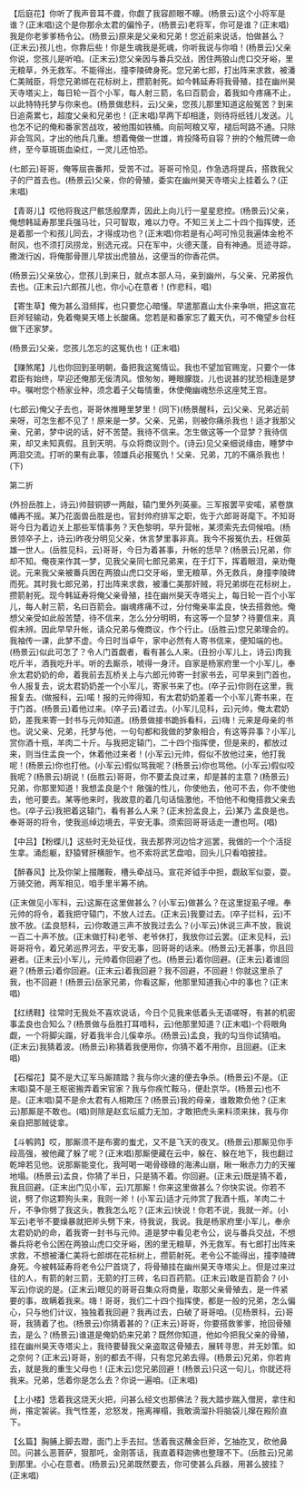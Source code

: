 <!-- { "loadSidebar": true } -->
【后庭花】你听了我声音耳不聋，你觑了我容颜眼不矇。(杨景云)这个小将军是谁？(正末唱)这个是你那佘太君的偏怜子，(杨景云)老将军，你可是谁？(正末唱)我是你老爹爹杨令公。(杨景云)原来是父亲和兄弟！您近前来说话，怕做甚么？(正末云)孩儿也，你靠后些！你是生魂我是死魂，你听我说与你咱！(杨景云)父亲你说，您孩儿是听咱。(正末云)您父亲因与番兵交战，困住两狼山虎口交牙峪，里无粮草，外无救军。不能得出，撞李陵碑身死。您兄弟七郎，打出阵来求救，被潘仁美贼臣，将您兄弟绑在花标树上，攒箭射死。如今韩延寿将我骨殖，挂在幽州昊天寺塔尖上，每日轮一百个小军，每人射三箭，名曰百箭会，着我如今疼痛不止，以此特特托梦与你来也。(杨景做悲科，云)父亲，您孩儿那里知道这般冤苦？到来日追斋累七，超度父亲和兄弟也！(正末唱)早两下却相逢，则待将纸钱儿发送。儿也怎不记的俺和番家苦战攻，被他围如铁桶。向前呵粮又窄，褪后呵路不通。只除非会驾风，才出的他兵几重。想着俺做一世雄，肯投降苟自容？拚的个触荒碑一命终，至今草斑斑血染红，一灵儿还怕恐。

(七郎云)哥哥，俺等屈丧番邦，受苦不过。哥哥可怜见，作急选将提兵，搭救我父子的尸首去也。(杨景云)父亲，你的骨殖，委实在幽州昊天寺塔尖上挂着么？(正末唱)

【青哥儿】哎他将我这尸骸恁般摩弄，因此上向儿行一星星悲控。(杨景云)父亲，俺想韩延寿那里兵强马壮，只可智取，难以力夺。不知三关上二十四个指挥使，还是着那一个和孩儿同去，才得成功也？(正末唱)你若是有心呵可怜见我遍体金枪不耐风，也不须打凤捞龙，别选元戎。只在军中，火德天蓬，自有神通。觅迹寻踪，撒泼行凶，将俺那骨匣儿早拔出虎狼丛，这便当的你香花供。

(杨景云)父亲放心，您孩儿到来日，就点本部人马，亲到幽州，与父亲、兄弟报仇去也。(正末云)六郎孩儿也，你小心在意者！(作悲科，唱)

【寄生草】俺为甚么泪频挥，也只要您心暗懂。早遣那嘉山太仆来争哄，把这宣花巨斧轻输动，免着俺昊天塔上长酸痛。您若是和番家忘了戴天仇，可不俺望乡台枉做下还家梦。

(杨景云)父亲，您孩儿怎忘的这冤仇也！(正末唱)

【赚煞尾】儿也你回到圣明朝，备把我这冤情讼。我也不望加官赐宠，只要个一体君臣有始终，早迎还俺那无佞清风。恨匆匆，睡眼朦胧，儿也说甚的犹恐相逢是梦中。嘱咐您个杨家业种，须念着子父每情重，休使俺幽魂愁杀这座梵王宫。

(七郎云)俺父子去也，哥哥休推睡里梦里！(同下)(杨景醒科，云)父亲、兄弟近前来呀，可怎生都不见了！原来是一梦。父亲、兄弟，则被你痛杀我也！适才我那父亲、兄弟，梦中说的话，好不苦楚。我待不信来。怎生做这等一个显梦？我待信来，却又未知真假。且到天明，与众将商议则个。(诗云)见父亲细说缘由，睡梦中两泪交流。打听的果有此事，领雄兵必报冤仇！父亲、兄弟，兀的不痛杀我也！(下)


第二折

(外扮岳胜上，诗云)帅鼓铜锣一两敲，辕门里外列英豪。三军报罢平安喏，紧卷旗幡再不摇。某乃花面兽岳胜是也，官封帅府排军之职，佐于六郎哥哥麾下。不知哥哥今日为着边关上那些军情事务？天色黎明，早升营帐，某须索先去伺候咱。(杨景领卒子上，诗云)昨夜分明见父亲，休言梦里事非真。我今不报冤仇去，枉做英雄一世人。(岳胜见科，云)哥哥，今日为着甚事，升帐的恁早？(杨景云)兄弟，你却不知。俺夜来作其一梦，见我父亲同七郎兄弟来，在于灯下，挥着眼泪，亲劝俺说。元来我父亲被番兵困在两狼山虎口交牙峪，里无粮草，外无救兵，身撞李陵碑而死。其时我七郎兄弟，打出阵来求救，被潘仁美那奸贼，将兄弟绑在花标树上，攒箭射死。现今韩延寿将俺父亲骨殖，挂在幽州昊天寺塔尖上，每日轮一百个小军儿，每人射三箭，名曰百箭会。幽魂疼痛不过，分付俺亲率孟良，快去搭救他。俺想父亲受如此般苦楚，待不信来，怎么分分明明，有这等一个显梦？待要信来，真假未辨。因此早早升帐，请众兄弟与俺商议，作个行止。(岳胜云)您兄弟理会的。我袖传一课，此梦不虚。今日时当卓午，家中必然有人寄书信来，便知端的也。(杨景云)似此可怎了？令人门首觑者，看有甚么人来。(丑扮小军儿上，诗云)肉我吃斤半，酒我吃升半。听的去厮杀，唬得一身汗。自家是杨家府里一个小军儿，奉佘太君奶奶的命，着我前去瓦桥关上与六郎元帅寄一封家书去，可早来到门首也，令人报复去，说太君奶奶差一个小军儿，寄家书来了也。(卒子云)你则在这里，我报复去。(做报科，云)喏！报的元帅得知，有太君奶奶差着一个小军儿寄书来，在于门首。(杨景云)着他过来。(卒子云)着过去。(小军儿见科，云)元帅，俺太君奶奶，差我来寄一封书与元帅知道。(杨景做接书跪拆看科，云)嗨！元来是母亲的书也。说父亲、兄弟，托梦与他，一句句都和我做的梦象相合，有这等异事？小军儿赏你酒十瓶，羊肉二十斤。与我把定辕门，二十四个指挥使，但是来的，都放过来，则当住孟良一个，休着他过来者！(小军云)元帅，假似不放他过来，他打我呢！(杨景云)你也打他。(小军云)假似骂我呢？(杨景云)你也骂他。(小军云)假似咬我呢？(杨景云)胡说！(岳胜云)哥哥，你不要孟良过来，却是甚的主意？(杨景云)兄弟，你那里知道！我想孟良是个忄敞强的性儿，你使他去，他可不去，你不使他去，他可要去。某等他来时，我故意的着几句话恼激他，不怕他不和俺搭救父亲去也。(卒子云)我把着这辕门，看有甚么人来？(正末扮孟良上，云)某乃
孟良是也。奉哥哥的将令，使我巡绰边境去，平安无事。须索回哥哥话走一遭也呵。(唱)

【中吕】【粉蝶儿】这些时无处征伐，我去那界河边恰才巡罢，我做的一个个活捉生拿。涌彪躯，舒猿臂肝横胆乍。也不索将武艺盘咱，回头儿只看咱披挂。

【醉春风】比及你架上掇雕鞍，槽头牵战马。宣花斧钺手中担，觑敌军似耍，耍。万骑交驰，两军相见，咱手里半筹不纳。

(正末做见小军科，云)这厮在这里做甚么？(小军云)做甚么？在这里捉虱子哩。奉元帅的将令，着我把守辕门，不放人过去。(正末云)我要过去。(卒子拦科，云)不放不放。(孟良怒科，云)你敢道三声不放我过去么？(小军云)休说三声不放，我说一百二十声不放。(正末做打科)老爷、老爷休打，我放你过云罢。(正末见科，云)哥哥将令，着兄弟巡界河去，平安无事，回哥哥的话来。(杨景云)无甚事，你且回避者。(正末云)小军儿，元帅着你回避了也。(杨景云)着你回避。(正末云)着谁回避？(杨景云)着你回避。(正末云)着我回避？我不回避，不回避！你就这里杀了我，也不回避！(杨景云)岳家兄弟，你看这厮，他那里知道我心中的事也？(正末唱)

【红绣鞋】往常时无我处不喜欢说话，今日个见我来低着头无语嗟呀，有甚的机密事孟良也合知么？(杨景做与岳胜打耳喑科，云)他那里知道？(正末唱)-个将眼角觑，一个将脚尖蹋，好着我半合儿傒幸杀。(杨景云)孟良，我的勾当你试猜咱。(正末云)我猜着波。(杨景云)称猜着我便用你，你猜不着不用你，且回避。(正末唱)

【石榴花】莫不是大辽军马厮蹅踏？我与你火速的便去争杀。(杨景云)不是。(正末唱)莫不是王枢密搬弄着宋官家？我与你疾忙鞍马，便赴京华。(杨景云)也不是。(正末唱)莫不是佘太君有人相欺压？(杨景云)我的母亲，谁敢欺负他？(正末云)那厮是不敢也。(唱)则除是赵玄坛威力无加，才敢把虎头来料须来抹，我与你亲自把那贼徒拿。

【斗鹌鹑】哎，那厮须不是布雾的蚩尤，又不是飞天的夜叉。(杨景云)那厮见你手段高强，被他藏了躲了呢？(正末唱)那厮便藏在云中，躲在、躲在地下，我也翻过乾坤若见他。说那厮能变化，我呵喝一喝骨碌碌的海沸山崩，瞅一瞅赤力力的天摧地塌。(杨景云)孟良，你猜了半日，只是猜不着。你回避。(正末云)既是猜不着，我且回避。(正末出门见小军，云)兀那厮！你来这里做甚么？你快实说。你若不说，劈了你这颗狗头来，我则一斧！(小军云)适才元帅赏了我酒十瓶，羊肉二十斤，不争你劈了我这头，教我怎么吃？(正末云)快说！你若不说，我就一斧。(小军云)老爷不要燥暴就把斧头劈下来，待我说，我说。我是杨家府里小军儿，奉佘太君奶奶的命，着我寄一封书与元帅。道是梦中看见老令公，说与番兵交战，不想番兵将老令公困在两狼山虎口交牙峪，困的里无粮草，外无救军。有七郎打出阵来求救，不想被潘仁美将七郎绑在花标树上，攒箭射死。老令公不能得出，撞李陵碑身死。今被韩延寿将老令公尸首烧了，将骨殖挂在幽州昊天寺塔尖上。但是过来过往的人，有箭的射三箭，无箭的打三砖，名曰百药箭。(正末云)敢是百箭会？(小军云)你说的是。(正末云)眼见的哥哥召集众将商量，取那父亲骨殖去，是一件紧要的事，故瞒着我来。嗨！哥哥，我们二十四个指挥使，都是一般的兄弟，怎么偏心，只与他们计议，独独着我回避？我再过去，白破了哥哥咱。(见杨景科，云)哥哥，我猜着了也。(杨景云)你猜着甚的？(正末云)哥哥，你要搭救爹爹，抢回骨殖去，是么？(杨景云)谁道是俺奶奶来兄弟？既然你知道，他如今把我父亲的骨殖，挂在幽州昊天寺塔尖上，我待要替我父亲盗取这骨殖去，展转寻思，并无妙策。如之奈何？(正末云)哥哥，别的都去不得，只有您兄弟去得。(杨景云)兄弟，你若肯去，就是我的重生父母也！(正末云)您兄弟回避！(杨景云)只这一句儿，你就还将我来。兄弟，恁着你是怎么去？你说一遍咱。(正末唱)

【上小楼】恁着我这烧天火把，问甚么经文也那佛法？我大踏步踹入僧房，拿住和尚，揝定袈裟。我气性差，忿怒发，拖离禅榻，我敢滴溜扑将脑袋儿撺在殿阶直下。

【幺篇】胸脯上脚去蹬，面门上手去挝。恁着我这蘸金巨斧，乞抽扢叉，砍他鼻凹。问甚么恶菩萨，狠那吒，金刚答话，我直着释迦佛也整理不下。(岳胜云)兄弟到那里。小心在意者。(杨景云)兄弟既然要去，你可使甚么兵器，用甚么披挂？(正末唱)

